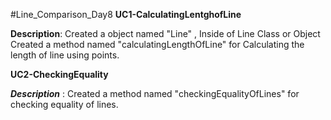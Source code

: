 #Line_Comparison_Day8
**UC1-CalculatingLentghofLine**

**Description**: Created a object named "Line" , Inside of Line Class or Object Created a method named "calculatingLengthOfLine" for Calculating the length of line using points.

**UC2-CheckingEquality**

_**Description**_ : Created a method named "checkingEqualityOfLines" for checking equality of lines.